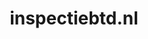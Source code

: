 ---
layout: post
title:  "inspectiebtd.nl"
internal_url:  "/data/inspectiebtd.nl.html"
categories: dutchgov
---